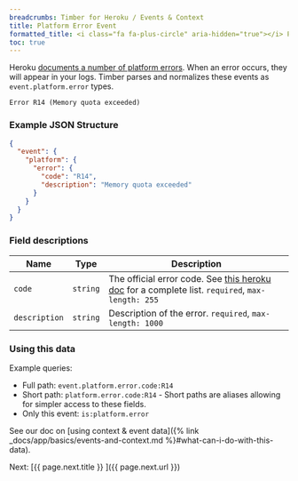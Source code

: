 ```yaml
---
breadcrumbs: Timber for Heroku / Events & Context
title: Platform Error Event
formatted_title: <i class="fa fa-plus-circle" aria-hidden="true"></i> Platform Error Event
toc: true
---
```


Heroku [documents a number of platform errors](https://devcenter.heroku.com/articles/error-codes).
When an error occurs, they will appear in your logs. Timber parses and normalizes these events
as `event.platform.error` types.

```
Error R14 (Memory quota exceeded)
```

### Example JSON Structure

```json
{
  "event": {
    "platform": {
      "error": {
        "code": "R14",
        "description": "Memory quota exceeded"
      }
    }
  }
}
```

### Field descriptions

Name | Type | Description
-----|------|------------
`code` | `string` | The official error code. See [this heroku doc](https://devcenter.heroku.com/articles/error-codes) for a complete list. `required`, `max-length: 255`
`description` | `string` | Description of the error. `required`, `max-length: 1000`


### Using this data

Example queries:

* Full path: `event.platform.error.code:R14`
* Short path: `platform.error.code:R14` - Short paths are aliases allowing for simpler access to these fields.
* Only this event: `is:platform.error`

See our doc on [using context & event data]({% link _docs/app/basics/events-and-context.md %}#what-can-i-do-with-this-data).


<div class="next">
  Next: [{{ page.next.title }} <i class="fa fa-arrow-circle-right" aria-hidden="true"></i>]({{ page.next.url }})
</div>